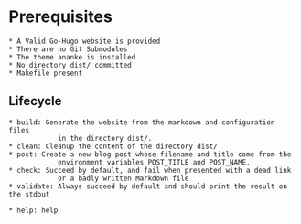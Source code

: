 # Prerequisites

    * A Valid Go-Hugo website is provided
    * There are no Git Submodules
    * The theme ananke is installed
    * No directory dist/ committed
    * Makefile present

## Lifecycle

    * build: Generate the website from the markdown and configuration files
                in the directory dist/.
    * clean: Cleanup the content of the directory dist/
    * post: Create a new blog post whose filename and title come from the
                environment variables POST_TITLE and POST_NAME.
    * check: Succeed by default, and fail when presented with a dead link
                or a badly written Markdown file
    * validate: Always succeed by default and should print the result on the stdout

    * help: help
